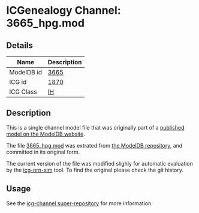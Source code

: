 # ICGenealogy Channel: 3665\_hpg.mod

## Details

Name | Description
---- | -----------
ModelDB id | [3665](http://senselab.med.yale.edu/ModelDB/ShowModel.cshtml?model=3665)
ICG id | [1870](http://icg.neurotheory.ox.ac.uk/channels/4/1870)
ICG Class | [IH](http://icg.neurotheory.ox.ac.uk/channels/4)

## Description

This is a single channel model file that was originally part of a [published model on the ModelDB website](http://senselab.med.yale.edu/ModelDB/ShowModel.cshtml?model=3665).


The file [3665\_hpg.mod](3665_hpg.mod) was extrated from [the ModelDB repository](http://senselab.med.yale.edu/ModelDB/ShowModel.cshtml?model=3665), and committed in its original form.

The current version of the file was modified slighly for automatic evaluation by the [icg-nrn-sim](https://github.com/icgenealogy/icg-nrn-sim) tool. To find the original please check the git history.


## Usage

See the [icg-channel super-repository](https://github.com/icgenealogy/icg-channels) for more information.